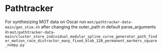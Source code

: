 # Pathtracker <br />

For synthesizing MOT data on Oscar run `mot/pathtracker-data-main/gen_stim.sh` after changing the outer_path in default parse_arguments in `mot/pathtracker-data-main/cluster_store_individual_modular_spline_curve_generator_path_finder_motion_race_distractor_many_fixed_blob_128_permanent_markers_square_numpy.py`
